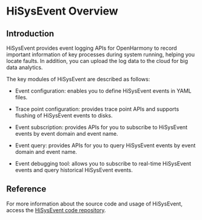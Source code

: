 # HiSysEvent Overview


## Introduction

HiSysEvent provides event logging APIs for OpenHarmony to record important information of key processes during system running, helping you locate faults. In addition, you can upload the log data to the cloud for big data analytics.

The key modules of HiSysEvent are described as follows:

- Event configuration: enables you to define HiSysEvent events in YAML files.

- Trace point configuration: provides trace point APIs and supports flushing of HiSysEvent events to disks.

- Event subscription: provides APIs for you to subscribe to HiSysEvent events by event domain and event name.

- Event query: provides APIs for you to query HiSysEvent events by event domain and event name.

- Event debugging tool: allows you to subscribe to real-time HiSysEvent events and query historical HiSysEvent events.

## Reference

For more information about the source code and usage of HiSysEvent, access the [HiSysEvent code repository](https://gitee.com/openharmony/hiviewdfx_hisysevent).
